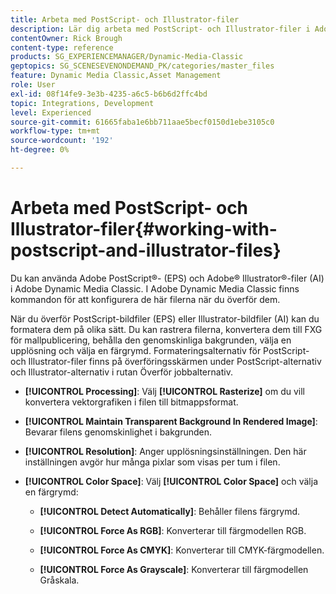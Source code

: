 ```yaml
---
title: Arbeta med PostScript- och Illustrator-filer
description: Lär dig arbeta med PostScript- och Illustrator-filer i Adobe Dynamic Media Classic.
contentOwner: Rick Brough
content-type: reference
products: SG_EXPERIENCEMANAGER/Dynamic-Media-Classic
geptopics: SG_SCENESEVENONDEMAND_PK/categories/master_files
feature: Dynamic Media Classic,Asset Management
role: User
exl-id: 08f14fe9-3e3b-4235-a6c5-b6b6d2ffc4bd
topic: Integrations, Development
level: Experienced
source-git-commit: 61665faba1e6bb711aae5becf0150d1ebe3105c0
workflow-type: tm+mt
source-wordcount: '192'
ht-degree: 0%

---
```


# Arbeta med PostScript- och Illustrator-filer{#working-with-postscript-and-illustrator-files}

Du kan använda Adobe PostScript®- (EPS) och Adobe® Illustrator®-filer (AI) i Adobe Dynamic Media Classic. I Adobe Dynamic Media Classic finns kommandon för att konfigurera de här filerna när du överför dem.

När du överför PostScript-bildfiler (EPS) eller Illustrator-bildfiler (AI) kan du formatera dem på olika sätt. Du kan rastrera filerna, konvertera dem till FXG för mallpublicering, behålla den genomskinliga bakgrunden, välja en upplösning och välja en färgrymd. Formateringsalternativ för PostScript- och Illustrator-filer finns på överföringsskärmen under PostScript-alternativ och Illustrator-alternativ i rutan Överför jobbalternativ.

* **[!UICONTROL Processing]**: Välj **[!UICONTROL Rasterize]** om du vill konvertera vektorgrafiken i filen till bitmappsformat.

* **[!UICONTROL Maintain Transparent Background In Rendered Image]**: Bevarar filens genomskinlighet i bakgrunden.

* **[!UICONTROL Resolution]**: Anger upplösningsinställningen. Den här inställningen avgör hur många pixlar som visas per tum i filen.

* **[!UICONTROL Color Space]**: Välj **[!UICONTROL Color Space]** och välja en färgrymd:

   * **[!UICONTROL Detect Automatically]**: Behåller filens färgrymd.

   * **[!UICONTROL Force As RGB]**: Konverterar till färgmodellen RGB.

   * **[!UICONTROL Force As CMYK]**: Konverterar till CMYK-färgmodellen.

   * **[!UICONTROL Force As Grayscale]**: Konverterar till färgmodellen Gråskala.
